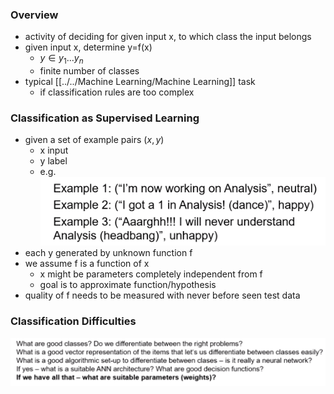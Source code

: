 ### Overview
+ activity of deciding for given input x, to which class the input belongs
+ given input x, determine y=f(x)
	+ $y∈{y_1...y_n}$
	+ finite number of classes
+ typical [[../../Machine Learning/Machine Learning]] task
	+ if classification rules are too complex

### Classification as Supervised Learning
+ given a set of example pairs $(x,y)$
	+ x input
	+ y label
	+ e.g. ![](Pasted%20image%2020220508202714.png)
+ each y generated by unknown function f
+ we assume f is a function of x
	+ x might be parameters completely independent from f
	+ goal is to approximate function/hypothesis
+ quality of f needs to be measured with never before seen test data

### Classification Difficulties
![](Pasted%20image%2020220514130737.png)